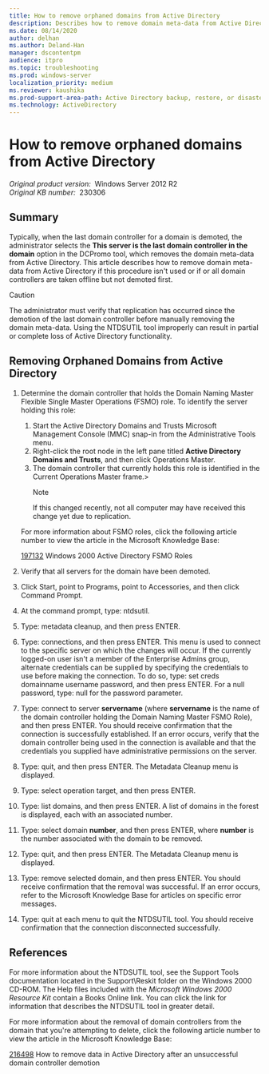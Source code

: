 ```yaml
---
title: How to remove orphaned domains from Active Directory
description: Describes how to remove domain meta-data from Active Directory if this procedure isn't used or if or all domain controllers are taken offline but not demoted first.
ms.date: 08/14/2020
author: delhan
ms.author: Deland-Han
manager: dscontentpm
audience: itpro
ms.topic: troubleshooting
ms.prod: windows-server
localization_priority: medium
ms.reviewer: kaushika
ms.prod-support-area-path: Active Directory backup, restore, or disaster recovery
ms.technology: ActiveDirectory
---
```

# How to remove orphaned domains from Active Directory  

_Original product version:_ &nbsp;Windows Server 2012 R2  
_Original KB number:_ &nbsp;230306

## Summary

Typically, when the last domain controller for a domain is demoted, the administrator selects the **This server is the last domain controller in the domain** option in the DCPromo tool, which removes the domain meta-data from Active Directory. This article describes how to remove domain meta-data from Active Directory if this procedure isn't used or if or all domain controllers are taken offline but not demoted first.

> [!CAUTION]
> The administrator must verify that replication has occurred since the demotion of the last domain controller before manually removing the domain meta-data. Using the NTDSUTIL tool improperly can result in partial or complete loss of Active Directory functionality.

## Removing Orphaned Domains from Active Directory

1. Determine the domain controller that holds the Domain Naming Master Flexible Single Master Operations (FSMO) role. To identify the server holding this role:
    1. Start the Active Directory Domains and Trusts Microsoft Management Console (MMC) snap-in from the Administrative Tools menu.
    1. Right-click the root node in the left pane titled **Active Directory Domains and Trusts**, and then click Operations Master.
    1. The domain controller that currently holds this role is identified in the Current Operations Master frame.>
        > [!NOTE]
        > If this changed recently, not all computer may have received this change yet due to replication.

    For more information about FSMO roles, click the following article number to view the article in the Microsoft Knowledge Base:

    [197132](https://support.microsoft.com/help/197132) Windows 2000 Active Directory FSMO Roles  
1. Verify that all servers for the domain have been demoted.
1. Click Start, point to Programs, point to Accessories, and then click Command Prompt.
1. At the command prompt, type: ntdsutil.
1. Type: metadata cleanup, and then press ENTER.
1. Type: connections, and then press ENTER. This menu is used to connect to the specific server on which the changes will occur. If the currently logged-on user isn't a member of the Enterprise Admins group, alternate credentials can be supplied by specifying the credentials to use before making the connection. To do so, type: set creds domainname username password, and then press ENTER. For a null password, type: null for the password parameter.
1. Type: connect to server **servername** (where **servername** is the name of the domain controller holding the Domain Naming Master FSMO Role), and then press ENTER. You should receive confirmation that the connection is successfully established. If an error occurs, verify that the domain controller being used in the connection is available and that the credentials you supplied have administrative permissions on the server.
1. Type: quit, and then press ENTER. The Metadata Cleanup menu is displayed.
1. Type: select operation target, and then press ENTER.
1. Type: list domains, and then press ENTER. A list of domains in the forest is displayed, each with an associated number.
1. Type: select domain **number**, and then press ENTER, where **number** is the number associated with the domain to be removed.
1. Type: quit, and then press ENTER. The Metadata Cleanup menu is displayed.
1. Type: remove selected domain, and then press ENTER. You should receive confirmation that the removal was successful. If an error occurs, refer to the Microsoft Knowledge Base for articles on specific error messages.
1. Type: quit at each menu to quit the NTDSUTIL tool. You should receive confirmation that the connection disconnected successfully.

## References

For more information about the NTDSUTIL tool, see the Support Tools documentation located in the Support\Reskit folder on the Windows 2000 CD-ROM. The Help files included with the *Microsoft Windows 2000 Resource Kit* contain a Books Online link. You can click the link for information that describes the NTDSUTIL tool in greater detail.

For more information about the removal of domain controllers from the domain that you're attempting to delete, click the following article number to view the article in the Microsoft Knowledge Base:

[216498](https://support.microsoft.com/help/216498) How to remove data in Active Directory after an unsuccessful domain controller demotion
